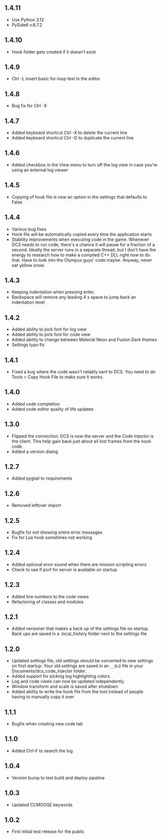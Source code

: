 ## 1.4.11
* Use Python 3.12
* PySide6 v.6.7.2

## 1.4.10
* Hook folder gets created if it doesn't exist

## 1.4.9
* Ctrl -L insert basic for-loop text in the editor

## 1.4.8
* Bug fix for Ctrl -X

## 1.4.7
* Added keyboard shortcut Ctrl -X to delete the current line
* Added keyboard shortcut Ctrl -D to duplicate the current line

## 1.4.6
* Added checkbox in the View menu to turn off the log view in case you're using an external log viewer

## 1.4.5
* Copying of hook file is now an option in the settings that defaults to False

## 1.4.4
* Various bug fixes 
* Hook file will be automatically copied every time the application starts
* Stability improvements when executing code in the game. Whenever DCS needs to run code, there's a chance it will pause for a fraction of a second. Ideally the server runs in a separate thread, but I don't have the energy to research how to make a compiled C++ DLL right now to do that. Have to look into the Olympus guys' code maybe. Anyway, never eat yellow snow. 

## 1.4.3
* Keeping indentation when pressing enter.
* Backspace will remove any leading 4 x space to jump back an indentation level

## 1.4.2
* Added ability to pick font for log view
* Added ability to pick font for code view
* Added ability to change between Material Neon and Fusion Dark themes
* Settings typo fix

## 1.4.1
* Fixed a bug where the code wasn't reliably sent to DCS. You need to do Tools > Copy Hook File to make sure it works. 

## 1.4.0
* Added code completion
* Added code editor quality of life updates

## 1.3.0
* Flipped the connection: DCS is now the server and the Code Injector is the client. This help gain back just about all lost frames from the hook code. 
* Added a version dialog

## 1.2.7
* Added pygtail to requirements

## 1.2.6
* Removed leftover import

## 1.2.5
* Bugfix for not showing entire error messages
* Fix for Lua hook sometimes not working

## 1.2.4
* Added optional error sound when there are mission scripting errors
* Check to see if port for server is available on startup

## 1.2.3
* Added line numbers to the code views
* Refactoring of classes and modules

## 1.2.1
* Added versioner that makes a back up of the settings file on startup. Back ups are saved in a .local_history folder next to the settings file

## 1.2.0
* Updated settings file, old settings should be converted to new settings on first startup. Your old settings are saved in an `__OLD` file in your Documents/dcs_code_injector folder.
* Added support for picking log highlighting colors
* Log and code views can now be updated independently
* Window transform and scale is saved after shutdown
* Added ability to write the hook file from the tool instead of people having to manually copy it over

## 1.1.1
* Bugfix when creating new code tab

## 1.1.0
* Added Ctrl-F to search the log

## 1.0.4
* Version bump to test build and deploy pipeline

## 1.0.3
* Updated CCMOOSE keywords


## 1.0.2
* First initial test release for the public
